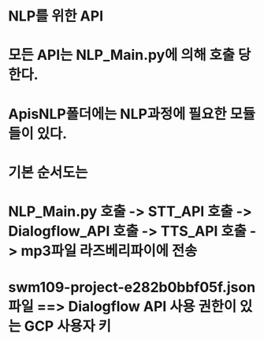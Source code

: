 # NLP를 위한 API
# 모든 API는 NLP_Main.py에 의해 호출 당한다.
# ApisNLP폴더에는 NLP과정에 필요한 모듈들이 있다.
# 기본 순서도는 
# NLP_Main.py 호출 -> STT_API 호출 -> Dialogflow_API 호출 -> TTS_API 호출 -> mp3파일 라즈베리파이에 전송

# swm109-project-e282b0bbf05f.json 파일 ==> Dialogflow API 사용 권한이 있는 GCP 사용자 키


